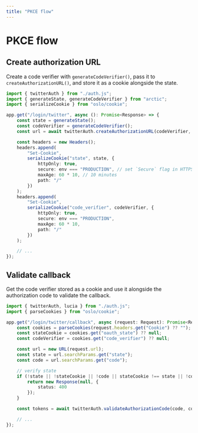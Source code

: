 ```yaml
---
title: "PKCE flow"
---
```


# PKCE flow

## Create authorization URL

Create a code verifier with `generateCodeVerifier()`, pass it to `createAuthorizationURL()`, and store it as a cookie alongside the state.

```ts
import { twitterAuth } from "./auth.js";
import { generateState, generateCodeVerifier } from "arctic";
import { serializeCookie } from "oslo/cookie";

app.get("/login/twitter", async (): Promise<Response> => {
	const state = generateState();
	const codeVerifier = generateCodeVerifier();
	const url = await twitterAuth.createAuthorizationURL(codeVerifier, state);

	const headers = new Headers();
	headers.append(
		"Set-Cookie",
		serializeCookie("state", state, {
			httpOnly: true,
			secure: env === "PRODUCTION", // set `Secure` flag in HTTPS
			maxAge: 60 * 10, // 10 minutes
			path: "/"
		})
	);
	headers.append(
		"Set-Cookie",
		serializeCookie("code_verifier", codeVerifier, {
			httpOnly: true,
			secure: env === "PRODUCTION",
			maxAge: 60 * 10,
			path: "/"
		})
	);

	// ...
});
```

## Validate callback

Get the code verifier stored as a cookie and use it alongside the authorization code to validate the callback.

```ts
import { twitterAuth, lucia } from "./auth.js";
import { parseCookies } from "oslo/cookie";

app.get("/login/twitter/callback", async (request: Request): Promise<Response> => {
	const cookies = parseCookies(request.headers.get("Cookie") ?? "");
	const stateCookie = cookies.get("oauth_state") ?? null;
	const codeVerifier = cookies.get("code_verifier") ?? null;

	const url = new URL(request.url);
	const state = url.searchParams.get("state");
	const code = url.searchParams.get("code");

	// verify state
	if (!state || !stateCookie || !code || stateCookie !== state || !codeVerifier) {
		return new Response(null, {
			status: 400
		});
	}

	const tokens = await twitterAuth.validateAuthorizationCode(code, codeVerifier);

	// ...
});
```
